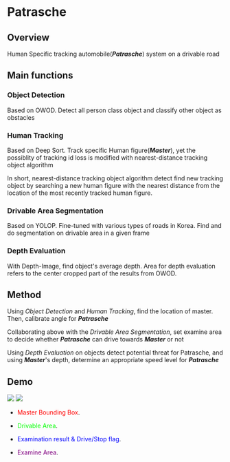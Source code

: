 # Patrasche

## Overview

Human Specific tracking automobile(***Patrasche***) system on a drivable road

## Main functions

### Object Detection

Based on OWOD. Detect all person class object and classify other object as obstacles

### Human Tracking

Based on Deep Sort. Track specific Human figure(***Master***), yet the possiblity of tracking id loss is modified with nearest-distance tracking object algorithm

In short, nearest-distance tracking object algorithm detect find new tracking object by searching a new human figure with the nearest distance from the location of the most recently tracked human figure.

### Drivable Area Segmentation

Based on YOLOP. Fine-tuned with various types of roads in Korea. Find and do segmentation on drivable area in a given frame

### Depth Evaluation

With Depth-Image, find object's average depth. Area for depth evaluation refers to the center cropped part of the results from OWOD.

## Method

Using *Object Detection* and *Human Tracking*, find the location of master. Then, calibrate angle for ***Patrasche***

Collaborating above with the *Drivable Area Segmentation*, set examine area to decide whether ***Patrasche*** can drive towards ***Master*** or not

Using *Depth Evaluation* on objects detect potential threat for Patrasche, and using ***Master***'s depth, determine an appropriate speed level for ***Patrasche***


## Demo

<img src="/_static/patrasche1.png">

<img src="/_static/patrasche2.png">

* <span style="color:red">Master Bounding Box</span>.

* <span style="color:lime">Drivable Area</span>.

* <span style="color:blue">Examination result & Drive/Stop flag</span>.

* <span style="color:purple">Examine Area</span>.
